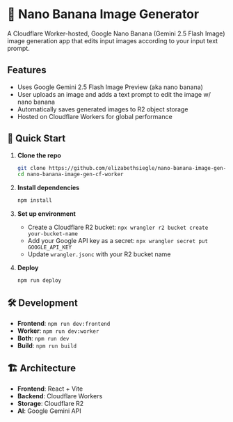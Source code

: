 # 🍌 Nano Banana Image Generator

A Cloudflare Worker-hosted, Google Nano Banana (Gemini 2.5 Flash Image) image generation app that edits input images according to your input text prompt.

## Features

- Uses Google Gemini 2.5 Flash Image Preview (aka nano banana)
- User uploads an image and adds a text prompt to edit the image w/ nano banana
- Automatically saves generated images to R2 object storage
- Hosted on Cloudflare Workers for global performance

## 🚀 Quick Start

1. **Clone the repo**
   ```bash
   git clone https://github.com/elizabethsiegle/nano-banana-image-gen-cf-worker.git
   cd nano-banana-image-gen-cf-worker
   ```

2. **Install dependencies**
   ```bash
   npm install
   ```

3. **Set up environment**
   - Create a Cloudflare R2 bucket: `npx wrangler r2 bucket create your-bucket-name`
   - Add your Google API key as a secret: `npx wrangler secret put GOOGLE_API_KEY`
   - Update `wrangler.jsonc` with your R2 bucket name

4. **Deploy**
   ```bash
   npm run deploy
   ```

## 🛠️ Development

- **Frontend**: `npm run dev:frontend`
- **Worker**: `npm run dev:worker`
- **Both**: `npm run dev`
- **Build**: `npm run build`

## 🏗️ Architecture

- **Frontend**: React + Vite
- **Backend**: Cloudflare Workers
- **Storage**: Cloudflare R2
- **AI**: Google Gemini API
